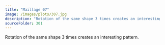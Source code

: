 ```yaml
---
title: "Maillage 07"
image: /images/plots/307.jpg
description: "Rotation of the same shape 3 times creates an interesting pattern."
sourceFolder: 301
---
```


Rotation of the same shape 3 times creates an interesting pattern.
